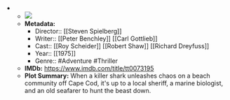 - 
    - ![](https://m.media-amazon.com/images/M/MV5BMmVmODY1MzEtYTMwZC00MzNhLWFkNDMtZjAwM2EwODUxZTA5XkEyXkFqcGdeQXVyNTAyODkwOQ@@._V1_SX300.jpg)  
    - **Metadata:**
        - Director:: [[Steven Spielberg]]
        - Writer:: [[Peter Benchley]] [[Carl Gottlieb]]
        - Cast:: [[Roy Scheider]] [[Robert Shaw]] [[Richard Dreyfuss]]
        - Year:: [[1975]]
        - Genre:: #Adventure #Thriller
    - **IMDb:** https://www.imdb.com/title/tt0073195
    - **Plot Summary:** When a killer shark unleashes chaos on a beach community off Cape Cod, it's up to a local sheriff, a marine biologist, and an old seafarer to hunt the beast down.
